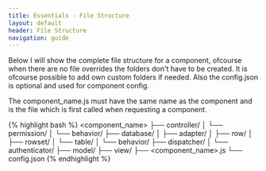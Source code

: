 ```yaml
---
title: Essentials - File Structure
layout: default
header: File Structure
navigation: guide
---
```


Below I will show the complete file structure for a component, ofcourse when there are no file overrides the folders don't have to be created.
It is ofcourse possible to add own custom folders if needed. Also the config.json is optional and used for component config.

The component_name.js must have the same name as the component and is the file which is first called when requesting a component.

{% highlight bash %}
<component_name>
├── controller/
│   └── permission/
│   └── behavior/
├── database/
│   ├── adapter/
│   ├── row/
│   ├── rowset/
│   └── table/
│       └── behavior/
├── dispatcher/
│   └── authenticator/
├── model/
├── view/
├── <component_name>.js
└── config.json
{% endhighlight %}